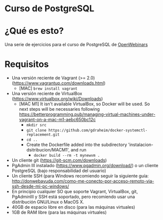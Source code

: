 # Curso de PostgreSQL

# ¿Qué es esto?

Una serie de ejercicios para el curso de PostgreSQL de [OpenWebinars](https://openwebinars.net)

# Requisitos

- Una versión reciente de Vagrant (>= 2.0) (https://www.vagrantup.com/downloads.html)
  * [MAC] `brew install vagrant`
- Una versión reciente de VirtualBox (https://www.virtualbox.org/wiki/Downloads)
  * [MAC M1] It isn't available VirtualBox, so Docker will be used. So next steps will be necessaries following https://betterprogramming.pub/managing-virtual-machines-under-vagrant-on-a-mac-m1-aebc650bc12c
    * `mkdir src`
    * `git clone https://github.com/gdraheim/docker-systemctl-replacement.git`
    * `cd ..`
    * Create the Dockerfile added into the subdirectory 'instalacion-dsitribucion/MACM1', and run 
      * `docker build --rm -t mynewvm .`
- Un cliente git (https://git-scm.com/downloads)
- PgAdmin III instalado (https://www.pgadmin.org/download/) o un cliente PostgreSQL (bajo responsabilidad del usuario)
- Un cliente SSH (para Windows recomiendo seguir la siguiente guía: http://donwebayuda.com/como-me-conecto-por-acceso-remoto-via-ssh-desde-mi-pc-windows/
- En principio cualquier SO que soporte Vagrant, VirtualBox, git, PgAdminIII y SSH está soportado, pero recomiendo usar una distribución GNU/Linux o MacOS X.
- 40GB de espacio libre en disco (para las máquinas virtuales)
- 1GB de RAM libre (para las máquinas virtuales)

